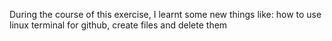 During the course of this exercise, I learnt some new things like:
how to use linux terminal for github,
create files and delete them
